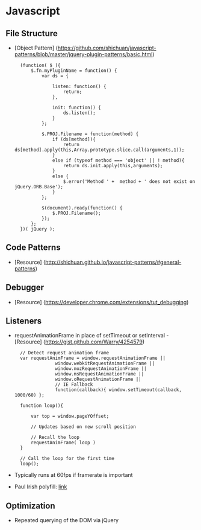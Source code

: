 # Javascript

## File Structure
* [Object Pattern] (https://github.com/shichuan/javascript-patterns/blob/master/jquery-plugin-patterns/basic.html)

		(function( $ ){
		  	$.fn.myPluginName = function() {
		    	var ds = {

					listen: function() {
						return;
					},

					init: function() {
						ds.listen();
					}
				};

				$.PROJ.Filename = function(method) {
					if (ds[method]){
						return ds[method].apply(this,Array.prototype.slice.call(arguments,1));
					}
					else if (typeof method === 'object' || ! method){
						return ds.init.apply(this,arguments);
					}
					else {
						$.error('Method ' +  method + ' does not exist on jQuery.ORB.Base');
					}
				};

				$(document).ready(function() {
					$.PROJ.Filename();
				});
		  	};
		})( jQuery );

## Code Patterns
* [Resource] (http://shichuan.github.io/javascript-patterns/#general-patterns)

## Debugger
* [Resource] (https://developer.chrome.com/extensions/tut_debugging)

## Listeners
* requestAnimationFrame in place of setTimeout or setInterval - [Resource] (https://gist.github.com/Warry/4254579)

		// Detect request animation frame
		var requestAnimFrame = window.requestAnimationFrame ||
		             window.webkitRequestAnimationFrame ||
		             window.mozRequestAnimationFrame ||
		             window.msRequestAnimationFrame ||
		             window.oRequestAnimationFrame ||
		             // IE Fallback
		             function(callback){ window.setTimeout(callback, 1000/60) };

		function loop(){

		    var top = window.pageYOffset;

		    // Updates based on new scroll position

		    // Recall the loop
		    requestAnimFrame( loop )
		}

		// Call the loop for the first time
		loop();
* Typically runs at 60fps if framerate is important
* Paul Irish polyfill: [link](http://www.paulirish.com/2011/requestanimationframe-for-smart-animating/)

## Optimization
* Repeated querying of the DOM via jQuery